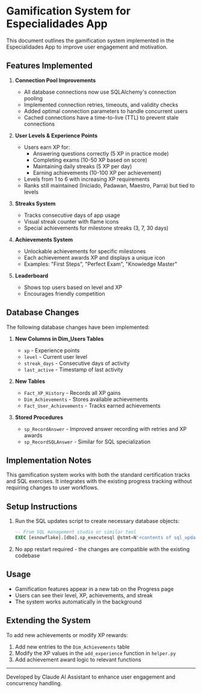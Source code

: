 # Gamification System for Especialidades App

This document outlines the gamification system implemented in the Especialidades App to improve user engagement and motivation.

## Features Implemented

1. **Connection Pool Improvements**
   - All database connections now use SQLAlchemy's connection pooling
   - Implemented connection retries, timeouts, and validity checks
   - Added optimal connection parameters to handle concurrent users
   - Cached connections have a time-to-live (TTL) to prevent stale connections

2. **User Levels & Experience Points**
   - Users earn XP for:
     - Answering questions correctly (5 XP in practice mode)
     - Completing exams (10-50 XP based on score)
     - Maintaining daily streaks (5 XP per day)
     - Earning achievements (10-100 XP per achievement)
   - Levels from 1 to 6 with increasing XP requirements
   - Ranks still maintained (Iniciado, Padawan, Maestro, Parra) but tied to levels

3. **Streaks System**
   - Tracks consecutive days of app usage
   - Visual streak counter with flame icons
   - Special achievements for milestone streaks (3, 7, 30 days)

4. **Achievements System**
   - Unlockable achievements for specific milestones
   - Each achievement awards XP and displays a unique icon
   - Examples: "First Steps", "Perfect Exam", "Knowledge Master"

5. **Leaderboard**
   - Shows top users based on level and XP
   - Encourages friendly competition

## Database Changes

The following database changes have been implemented:

1. **New Columns in Dim_Users Tables**
   - `xp` - Experience points
   - `level` - Current user level
   - `streak_days` - Consecutive days of activity
   - `last_active` - Timestamp of last activity

2. **New Tables**
   - `Fact_XP_History` - Records all XP gains
   - `Dim_Achievements` - Stores available achievements
   - `Fact_User_Achievements` - Tracks earned achievements

3. **Stored Procedures**
   - `sp_RecordAnswer` - Improved answer recording with retries and XP awards
   - `sp_RecordSQLAnswer` - Similar for SQL specialization

## Implementation Notes

This gamification system works with both the standard certification tracks and SQL exercises. It integrates with the existing progress tracking without requiring changes to user workflows.

## Setup Instructions

1. Run the SQL updates script to create necessary database objects:
   ```sql
   -- From SQL management studio or similar tool
   EXEC [esnowflake].[dbo].sp_executesql @stmt=N'<contents of sql_updates.sql>';
   ```

2. No app restart required - the changes are compatible with the existing codebase

## Usage

- Gamification features appear in a new tab on the Progress page
- Users can see their level, XP, achievements, and streak
- The system works automatically in the background

## Extending the System

To add new achievements or modify XP rewards:
1. Add new entries to the `Dim_Achievements` table
2. Modify the XP values in the `add_experience` function in `helper.py`
3. Add achievement award logic to relevant functions

---

Developed by Claude AI Assistant to enhance user engagement and concurrency handling.